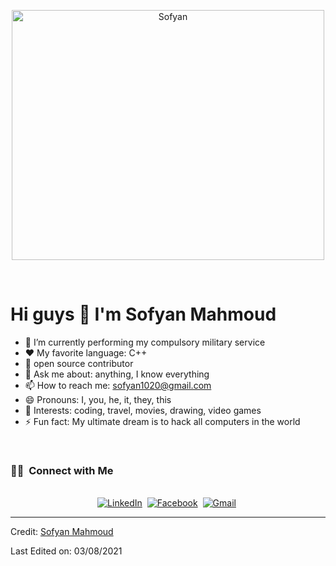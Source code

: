 <p align="center">
<img height="400" alt="Sofyan" width="500" src="https://i.pinimg.com/originals/e4/26/70/e426702edf874b181aced1e2fa5c6cde.gif" />
</p>

<br>

# Hi guys 👋  I'm Sofyan Mahmoud

- 🔭  I’m currently performing my compulsory military service
- :heart: My favorite language: C++
- 👯 open source contributor
- 💬 Ask me about: anything, I know everything
- 📫 How to reach me: sofyan1020@gmail.com
- 😄 Pronouns: I, you, he, it, they, this
- 💜 Interests: coding, travel, movies, drawing, video games
- ⚡  Fun fact: My ultimate dream is to hack all computers in the world

<br>

<h3> 🤝🏻 &nbsp;Connect with Me </h3> 

<p align="center">
<br>
<a href="https://www.linkedin.com/in/sofyan-mahmoud-b1aa70138/
"><img src="https://img.shields.io/badge/linkedin-%230077B5.svg?&style=for-the-badge&logo=linkedin&logoColor=white" alt="LinkedIn" /></a>&nbsp;
<a href="https://www.facebook.com/profile.php?id=100069740142892"><img src="https://img.shields.io/badge/facebook-%230077B5.svg?&style=for-the-badge&logo=facebook&logoColor=white" alt="Facebook" /></a>&nbsp;
<a href="mailto:sofyan1020@gmail.com?subject=FromGithub"><img src="https://img.shields.io/badge/gmail-%23D14836.svg?&style=for-the-badge&logo=gmail&logoColor=white" alt="Gmail"/></a>&nbsp;
<!--<a href="#"><img alt="Website" src="https://img.shields.io/website?style=for-the-badge&up_message=portfolio&url=https%3A%2F%2Fkkvanonymous.github.io%2F"></a>-->
</p>

----
Credit: [Sofyan Mahmoud](https://github.com/sofyanmahmoud0000)

Last Edited on: 03/08/2021
